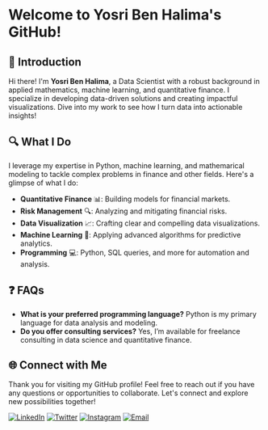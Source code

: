 # Welcome to Yosri Ben Halima's GitHub!

## 👋 Introduction

Hi there! I'm **Yosri Ben Halima**, a Data Scientist with a robust background in applied mathematics, machine learning, and quantitative finance. I specialize in developing data-driven solutions and creating impactful visualizations. Dive into my work to see how I turn data into actionable insights!

## 🔍 What I Do

I leverage my expertise in Python, machine learning, and mathemarical modeling to tackle complex problems in finance and other fields. Here's a glimpse of what I do:

- **Quantitative Finance** 📊: Building models for financial markets.
- **Risk Management** 🔍: Analyzing and mitigating financial risks.
- **Data Visualization** 📈: Crafting clear and compelling data visualizations.
- **Machine Learning** 🤖: Applying advanced algorithms for predictive analytics.
- **Programming** 💻: Python, SQL queries, and more for automation and analysis.

## ❓ FAQs

- **What is your preferred programming language?** Python is my primary language for data analysis and modeling.
- **Do you offer consulting services?** Yes, I’m available for freelance consulting in data science and quantitative finance.

## 🌐 Connect with Me

Thank you for visiting my GitHub profile! Feel free to reach out if you have any questions or opportunities to collaborate. Let's connect and explore new possibilities together!

[![LinkedIn](https://img.shields.io/badge/LinkedIn-Yosri%20Ben%20Halima-blue)](https://www.linkedin.com/in/yosri-ben-halima-3553a9221/)
[![Twitter](https://img.shields.io/badge/Facebook-@Yosry%20Ben%20Hlima-navy)](https://www.facebook.com/NottherealYxsry)
[![Instagram](https://img.shields.io/badge/Instagram-@yosrybh-orange)](https://www.instagram.com/yosrybh/)
[![Email](https://img.shields.io/badge/Email-yosri.benhalima@ept.ucar.tn-white)](yosri.benhalima@ept.ucar.tn)
